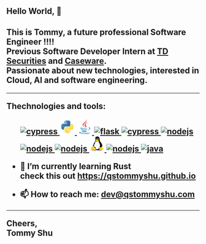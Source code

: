 <h2> Hello World, 👋 <h2>

<p>This is Tommy, a future professional Software Engineer !!!! 
  <br>
<!--   currently a third year student in computer science McMaster.  -->
  Previous Software Developer Intern at <a href="https://www.tdsecurities.com/ca/en" target="#">TD Securities</a> and <a href="https://www.caseware.com/ca">Caseware</a>.
  <br>
  Passionate about new technologies, interested in Cloud, AI and software engineering.

------------------------------------
  Thechnologies and tools:
  <ul>
  <a href="https://www.rust-lang.org/" target="#"> <img src="https://github.com/simple-icons/simple-icons/blob/master/icons/rust.svg" alt="cypress" width="40" height="40"/> </a>
     <a href="https://www.python.org" target="#"> <img src="https://raw.githubusercontent.com/devicons/devicon/master/icons/python/python-original.svg" alt="python" width="40" height="40"/> </a>
  <a href="https://www.java.com" target="#"> <img src="https://raw.githubusercontent.com/devicons/devicon/master/icons/java/java-original.svg" alt="java" width="40" height="40"/> </a> 
  <a href="https://flask.palletsprojects.com/en/2.0.x/" target="#"> <img src="https://www.vectorlogo.zone/logos/pocoo_flask/pocoo_flask-ar21.svg" alt="flask" width="80" height="40"/> </a>
  <a href="https://www.cypress.io/" target="#"> <img src="https://github.com/simple-icons/simple-icons/blob/master/icons/cypress.svg" alt="cypress" width="40" height="40"/> </a>
  <a href="https://nodejs.org/en/" target="#"> <img src="https://www.vectorlogo.zone/logos/nodejs/nodejs-horizontal.svg" alt="nodejs" width="100" height="40"/> </a>
  <a href="https://reactjs.org/" target="#"> <img src="https://www.vectorlogo.zone/logos/reactjs/reactjs-icon.svg" alt="nodejs" width="40" height="40"/> </a>
  <a href="https://git-scm.com/" target="#"> <img src="https://www.vectorlogo.zone/logos/git-scm/git-scm-ar21.svg" alt="nodejs" width="80" height="40"/> </a>
  <a href="https://www.linux.org/" target="_blank"> <img src="https://raw.githubusercontent.com/devicons/devicon/master/icons/linux/linux-original.svg" alt="linux" width="40" height="40"/> </a> 
  <a href="https://www.mysql.com/" target="#"> <img src="https://www.vectorlogo.zone/logos/mysql/mysql-horizontal.svg" alt="nodejs" width="80" height="40"/> </a>
  <a href="https://aws.amazon.com/" target="#"> <img src="https://github.com/simple-icons/simple-icons/blob/master/icons/amazonaws.svg" alt="java" width="40" height="40"/> </a> 
    
  </ul>
  
<!--   - 🔭 I’m currently working on ... -->
- 🌱 I’m currently learning Rust
  <br>
  check this out https://qstommyshu.github.io
<!-- - 👯 I’m looking to collaborate on ...
- 🤔 I’m looking for help with ...
- 💬 Ask me about ... -->
- 📫 How to reach me: dev@qstommyshu.com
<!-- - 😄 Pronouns: ...
- ⚡ Fun fact: ...  -->
  -----------------------------
<!--   📈 My GitHub Stats
 <div align="center">
<img  alt ="qstommyshu's Github Stats"src="https://github-readme-stats.vercel.app/api?username=qstommyshu&show_icons=true&theme=vue">
</div> -->
<div align="center">
<!-- <img alt ="Top Langs"src="https://github-readme-stats.vercel.app/api/top-langs/?username=qstommyshu&layout=compact&theme=vue"> -->
</div>
 Cheers,
 <br>
 Tommy Shu
 </p>
<!--   <a href="https://www.linkedin.com/in/qi-shu/"> <img align="center" src="https://img.icons8.com/color/linkedin" alt="kevan-yang" height="40" width="40" />
 -->
